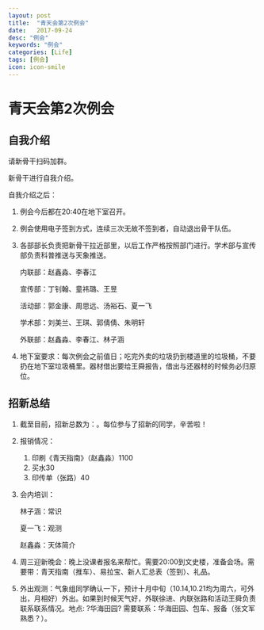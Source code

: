 ```yaml
---
layout: post
title:  "青天会第2次例会"
date:   2017-09-24
desc: "例会"
keywords: "例会"
categories: [Life]
tags: [例会]
icon: icon-smile
---
```


# 青天会第2次例会

## 自我介绍

请新骨干扫码加群。

新骨干进行自我介绍。

自我介绍之后：

1. 例会今后都在20:40在地下室召开。

2. 例会使用电子签到方式，连续三次无故不签到者，自动退出骨干队伍。

3. 各部部长负责把新骨干拉近部里，以后工作严格按照部门进行。学术部与宣传部负责科普推送与天象推送。

   内联部：赵鑫淼、李春江

   宣传部：丁钊翰、童祎璐、王昱

   活动部：郭金康、周思远、汤裕石、夏一飞

   学术部：刘美兰、王琪、郭倩倩、朱明轩

   外联部：赵鑫淼、李春江、林子涵

4. 地下室要求：每次例会之前值日；吃完外卖的垃圾扔到楼道里的垃圾桶，不要扔在地下室垃圾桶里。器材借出要给王舜报告，借出与还器材的时候务必归原位。

## 招新总结

1. 截至目前，招新总数为：。每位参与了招新的同学，辛苦啦！

2. 报销情况：

   1. 印刷《青天指南》（赵鑫淼）1100
   2. 买水30
   3. 印传单（张路）40

3. 会内培训：

   林子涵：常识

   夏一飞：观测

   赵鑫淼：天体简介

4. 周三迎新晚会：晚上没课者报名来帮忙。需要20:00到文史楼，准备会场。需要带：青天指南（推车）、易拉宝、新人汇总表（签到）、礼品。

5. 外出观测：气象组同学确认一下，预计十月中旬（10.14,10.21均为周六，可外出，月相好）外出。如果到时候天气好，外联徐进、内联张路和活动王舜负责联系联系情况。地点: ?华海田园? 需要联系：华海田园、包车、报备（张文军熟悉？）。

